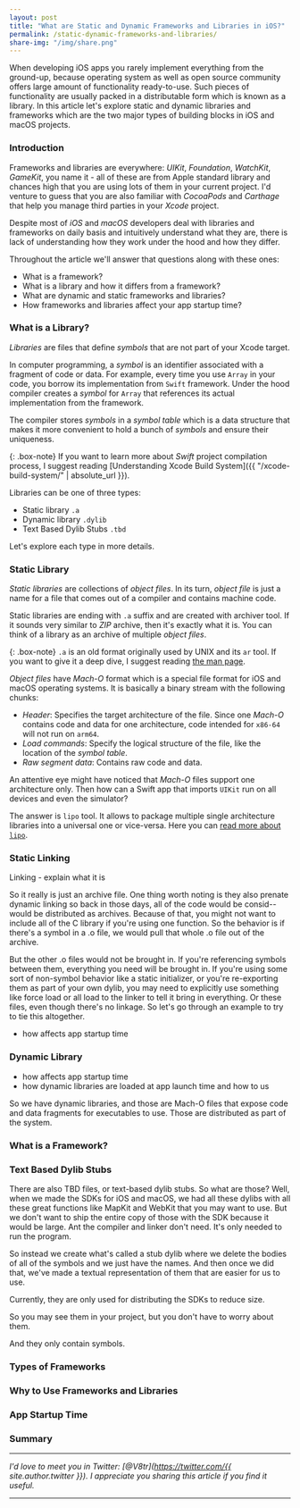 ```yaml
---
layout: post
title: "What are Static and Dynamic Frameworks and Libraries in iOS?"
permalink: /static-dynamic-frameworks-and-libraries/
share-img: "/img/share.png"
---
```


When developing iOS apps you rarely implement everything from the ground-up, because operating system as well as open source community offers large amount of functionality ready-to-use. Such pieces of functionality are usually packed in a distributable form which is known as a library. In this article let's explore static and dynamic libraries and frameworks which are the two major types of building blocks in iOS and macOS projects.

### Introduction

Frameworks and libraries are everywhere: *UIKit*, *Foundation*, *WatchKit*, *GameKit*, you name it - all of these are from Apple standard library and chances high that you are using lots of them in your current project. I'd venture to guess that you are also familiar with *CocoaPods* and *Carthage* that help you manage third parties in your *Xcode* project.

Despite most of *iOS* and *macOS* developers deal with libraries and frameworks on daily basis and intuitively understand what they are, there is lack of understanding how they work under the hood and how they differ.

Throughout the article we'll answer that questions along with these ones:
- What is a framework?
- What is a library and how it differs from a framework?
- What are dynamic and static frameworks and libraries?
- How frameworks and libraries affect your app startup time?

### What is a Library?

*Libraries* are files that define *symbols* that are not part of your Xcode target.

In computer programming, a *symbol* is an identifier associated with a fragment of code or data. For example, every time you use `Array` in your code, you borrow its implementation from `Swift` framework. Under the hood compiler creates a *symbol* for `Array` that references its actual implementation from the framework.

<!-- For example, each piece of code where you use `Array` will be replaced with a *symbol* from *Swift* framework by the compiler. -->

<!-- For example, each time you use an `Array` in your code, the compiler translates it to a symbol from *Foundation* framework which is not a part of your app. -->

The compiler stores *symbols* in a *symbol table* which is a data structure that makes it more convenient to hold a bunch of *symbols* and ensure their uniqueness.

{: .box-note}
If you want to learn more about *Swift* project compilation process, I suggest reading [Understanding Xcode Build System]({{ "/xcode-build-system/" | absolute_url }}).

Libraries can be one of three types:
- Static library `.a`
- Dynamic library `.dylib`
- Text Based Dylib Stubs `.tbd`

Let's explore each type in more details.

### Static Library

*Static libraries* are collections of *object files*. In its turn, *object file* is just a name for a file that comes out of a compiler and contains machine code.

Static libraries are ending with `.a` suffix and are created with archiver tool. If it sounds very similar to *ZIP* archive, then it's exactly what it is. You can think of a library as an archive of multiple *object files*. 

{: .box-note}
`.a` is an old format originally used by UNIX and its `ar` tool. If you want to give it a deep dive, I suggest reading [the man page](https://linux.die.net/man/1/ar).

*Object files* have *Mach-O* format which is a special file format for iOS and macOS operating systems. It is basically a binary stream with the following chunks:
- *Header*: Specifies the target architecture of the file. Since one *Mach-O* contains code and data for one architecture, code intended for `x86-64` will not run on `arm64`.
- *Load commands*: Specify the logical structure of the file, like the location of the *symbol table*.
- *Raw segment data*: Contains raw code and data.

An attentive eye might have noticed that *Mach-O* files support one architecture only. Then how can a Swift app that imports `UIKit` run on all devices and even the simulator?

The answer is `lipo` tool. It allows to package multiple single architecture libraries into a universal one or vice-versa. Here you can [read more about `lipo`](https://ss64.com/osx/lipo.html).

<!-- ////// Borrowed

*Static libraries* are collections of *object files* that have already been built with `ar` tool. Object files are *Mach-O file* which is a special file format for iOS and macOS operating systems that is used for object files, executables and libraries. It is a stream of bytes grouped in some meaningful chunks that will run on the ARM processor of an iOS device or the Intel processor on a Mac.

So static archives are just collections of .o files that have been built with the AR tool or in some cases the lib the lib tool which is a wrapper for that.

And according to the AR [inaudible] page, the AR utility creates and maintains groups of files combined into an archive. Now that may sound a lot like a TAR file or a ZIP file, and that's exactly what it is. In fact, the .a format was the original archive format used by UNIX before more powerful tools came around. But the compilers of the time and the linkers of the time natively understood them, and they've just kept using them. -->

### Static Linking

Linking - explain what it is

So it really is just an archive file. One thing worth noting is they also prenate dynamic linking so back in those days, all of the code would be consid-- would be distributed as archives. Because of that, you might not want to include all of the C library if you're using one function. So the behavior is if there's a symbol in a .o file, we would pull that whole .o file out of the archive.

But the other .o files would not be brought in. If you're referencing symbols between them, everything you need will be brought in. If you're using some sort of non-symbol behavior like a static initializer, or you're re-exporting them as part of your own dylib, you may need to explicitly use something like force load or all load to the linker to tell it bring in everything. Or these files, even though there's no linkage. So let's go through an example to try to tie this altogether.

- how affects app startup time

### Dynamic Library

- how affects app startup time
- how dynamic libraries are loaded at app launch time and how to us

So we have dynamic libraries, and those are Mach-O files that expose code and data fragments for executables to use. Those are distributed as part of the system.

### What is a Framework?

### Text Based Dylib Stubs

There are also TBD files, or text-based dylib stubs. So what are those? Well, when we made the SDKs for iOS and macOS, we had all these dylibs with all these great functions like MapKit and WebKit that you may want to use. But we don't want to ship the entire copy of those with the SDK because it would be large. Ant the compiler and linker don't need. It's only needed to run the program.

So instead we create what's called a stub dylib where we delete the bodies of all of the symbols and we just have the names. And then once we did that, we've made a textual representation of them that are easier for us to use.

Currently, they are only used for distributing the SDKs to reduce size.

So you may see them in your project, but you don't have to worry about them.

And they only contain symbols.

### Types of Frameworks

### Why to Use Frameworks and Libraries

### App Startup Time
 
### Summary

---

*I'd love to meet you in Twitter: [@V8tr](https://twitter.com/{{ site.author.twitter }}). I appreciate you sharing this article if you find it useful.*

---